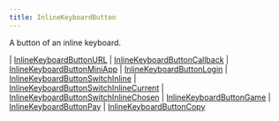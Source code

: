 ```yaml
---
title: InlineKeyboardButton
---
```


A button of an inline keyboard.

<div class="font-mono whitespace-pre"><span class="opacity-50">|</span> <a href="/types/inlinekeyboardbuttonurl"  >InlineKeyboardButtonURL</a>
<span class="opacity-50">|</span> <a href="/types/inlinekeyboardbuttoncallback"  >InlineKeyboardButtonCallback</a>
<span class="opacity-50">|</span> <a href="/types/inlinekeyboardbuttonminiapp"  >InlineKeyboardButtonMiniApp</a>
<span class="opacity-50">|</span> <a href="/types/inlinekeyboardbuttonlogin"  >InlineKeyboardButtonLogin</a>
<span class="opacity-50">|</span> <a href="/types/inlinekeyboardbuttonswitchinline"  >InlineKeyboardButtonSwitchInline</a>
<span class="opacity-50">|</span> <a href="/types/inlinekeyboardbuttonswitchinlinecurrent"  >InlineKeyboardButtonSwitchInlineCurrent</a>
<span class="opacity-50">|</span> <a href="/types/inlinekeyboardbuttonswitchinlinechosen"  >InlineKeyboardButtonSwitchInlineChosen</a>
<span class="opacity-50">|</span> <a href="/types/inlinekeyboardbuttongame"  >InlineKeyboardButtonGame</a>
<span class="opacity-50">|</span> <a href="/types/inlinekeyboardbuttonpay"  >InlineKeyboardButtonPay</a>
<span class="opacity-50">|</span> <a href="/types/inlinekeyboardbuttoncopy"  >InlineKeyboardButtonCopy</a></div>

